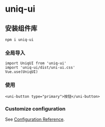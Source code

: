 # uniq-ui

## 安装组件库
```
npm i uniq-ui
```

### 全局导入
```
import UniqUI from 'uniq-ui'
import 'uniq-ui/dist/uni-ui.css'
Vue.use(UniqUI)
```

### 使用
```
<uni-button type="primary">按钮</uni-button>
```

### Customize configuration
See [Configuration Reference](https://cli.vuejs.org/config/).
